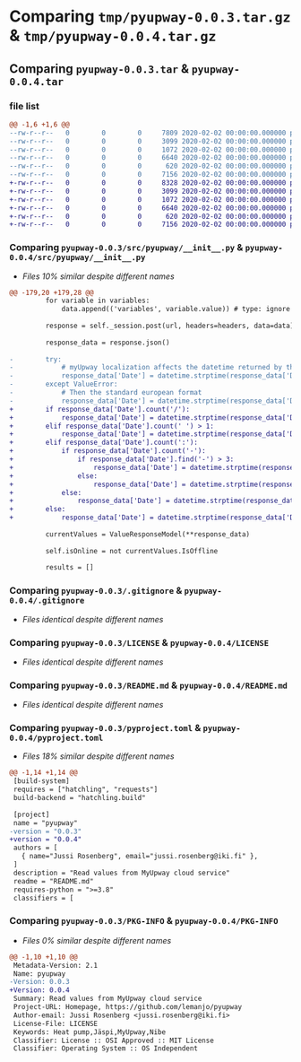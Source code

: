 # Comparing `tmp/pyupway-0.0.3.tar.gz` & `tmp/pyupway-0.0.4.tar.gz`

## Comparing `pyupway-0.0.3.tar` & `pyupway-0.0.4.tar`

### file list

```diff
@@ -1,6 +1,6 @@
--rw-r--r--   0        0        0     7809 2020-02-02 00:00:00.000000 pyupway-0.0.3/src/pyupway/__init__.py
--rw-r--r--   0        0        0     3099 2020-02-02 00:00:00.000000 pyupway-0.0.3/.gitignore
--rw-r--r--   0        0        0     1072 2020-02-02 00:00:00.000000 pyupway-0.0.3/LICENSE
--rw-r--r--   0        0        0     6640 2020-02-02 00:00:00.000000 pyupway-0.0.3/README.md
--rw-r--r--   0        0        0      620 2020-02-02 00:00:00.000000 pyupway-0.0.3/pyproject.toml
--rw-r--r--   0        0        0     7156 2020-02-02 00:00:00.000000 pyupway-0.0.3/PKG-INFO
+-rw-r--r--   0        0        0     8328 2020-02-02 00:00:00.000000 pyupway-0.0.4/src/pyupway/__init__.py
+-rw-r--r--   0        0        0     3099 2020-02-02 00:00:00.000000 pyupway-0.0.4/.gitignore
+-rw-r--r--   0        0        0     1072 2020-02-02 00:00:00.000000 pyupway-0.0.4/LICENSE
+-rw-r--r--   0        0        0     6640 2020-02-02 00:00:00.000000 pyupway-0.0.4/README.md
+-rw-r--r--   0        0        0      620 2020-02-02 00:00:00.000000 pyupway-0.0.4/pyproject.toml
+-rw-r--r--   0        0        0     7156 2020-02-02 00:00:00.000000 pyupway-0.0.4/PKG-INFO
```

### Comparing `pyupway-0.0.3/src/pyupway/__init__.py` & `pyupway-0.0.4/src/pyupway/__init__.py`

 * *Files 10% similar despite different names*

```diff
@@ -179,20 +179,28 @@
         for variable in variables:
             data.append(('variables', variable.value)) # type: ignore
 
         response = self._session.post(url, headers=headers, data=data)
 
         response_data = response.json()
 
-        try:
-            # myUpway localization affects the datetime returned by the backend. First try the English format
-            response_data['Date'] = datetime.strptime(response_data['Date'], '%m/%d/%Y %H:%M:%S')
-        except ValueError:
-            # Then the standard european format
-            response_data['Date'] = datetime.strptime(response_data['Date'], '%d.%m.%Y %H.%M.%S')
+        if response_data['Date'].count('/'):
+            response_data['Date'] = datetime.strptime(response_data['Date'], "%m/%d/%Y %H:%M:%S")
+        elif response_data['Date'].count(' ') > 1:
+            response_data['Date'] = datetime.strptime(response_data['Date'], "%Y. %m. %d. %H:%M:%S")
+        elif response_data['Date'].count(':'):
+            if response_data['Date'].count('-'):
+                if response_data['Date'].find('-') > 3:
+                    response_data['Date'] = datetime.strptime(response_data['Date'], "%Y-%m-%d %H:%M:%S")
+                else:
+                    response_data['Date'] = datetime.strptime(response_data['Date'], "%d-%m-%Y %H:%M:%S")
+            else:
+                response_data['Date'] = datetime.strptime(response_data['Date'], "%d.%m.%Y %H:%M:%S")
+        else:
+            response_data['Date'] = datetime.strptime(response_data['Date'], "%d.%m.%Y %H.%M.%S")
 
         currentValues = ValueResponseModel(**response_data)
 
         self.isOnline = not currentValues.IsOffline
 
         results = []
```

### Comparing `pyupway-0.0.3/.gitignore` & `pyupway-0.0.4/.gitignore`

 * *Files identical despite different names*

### Comparing `pyupway-0.0.3/LICENSE` & `pyupway-0.0.4/LICENSE`

 * *Files identical despite different names*

### Comparing `pyupway-0.0.3/README.md` & `pyupway-0.0.4/README.md`

 * *Files identical despite different names*

### Comparing `pyupway-0.0.3/pyproject.toml` & `pyupway-0.0.4/pyproject.toml`

 * *Files 18% similar despite different names*

```diff
@@ -1,14 +1,14 @@
 [build-system]
 requires = ["hatchling", "requests"]
 build-backend = "hatchling.build"
 
 [project]
 name = "pyupway"
-version = "0.0.3"
+version = "0.0.4"
 authors = [
   { name="Jussi Rosenberg", email="jussi.rosenberg@iki.fi" },
 ]
 description = "Read values from MyUpway cloud service"
 readme = "README.md"
 requires-python = ">=3.8"
 classifiers = [
```

### Comparing `pyupway-0.0.3/PKG-INFO` & `pyupway-0.0.4/PKG-INFO`

 * *Files 0% similar despite different names*

```diff
@@ -1,10 +1,10 @@
 Metadata-Version: 2.1
 Name: pyupway
-Version: 0.0.3
+Version: 0.0.4
 Summary: Read values from MyUpway cloud service
 Project-URL: Homepage, https://github.com/lemanjo/pyupway
 Author-email: Jussi Rosenberg <jussi.rosenberg@iki.fi>
 License-File: LICENSE
 Keywords: Heat pump,Jäspi,MyUpway,Nibe
 Classifier: License :: OSI Approved :: MIT License
 Classifier: Operating System :: OS Independent
```

